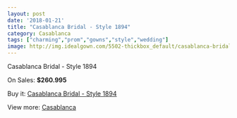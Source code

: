 ```yaml
---
layout: post
date: '2018-01-21'
title: "Casablanca Bridal - Style 1894"
category: Casablanca
tags: ["charming","prom","gowns","style","wedding"]
image: http://img.idealgown.com/5502-thickbox_default/casablanca-bridal-style-1894.jpg
---
```

Casablanca Bridal - Style 1894

On Sales: **$260.995**
<a href="https://www.idealgown.com/en/casablanca/2417-casablanca-bridal-style-1894.html"><amp-img layout="responsive" width="600" height="600" src="//img.idealgown.com/5502-thickbox_default/casablanca-bridal-style-1894.jpg" alt="Casablanca Bridal - Style 1894 0" /></a>
<a href="https://www.idealgown.com/en/casablanca/2417-casablanca-bridal-style-1894.html"><amp-img layout="responsive" width="600" height="600" src="//img.idealgown.com/5504-thickbox_default/casablanca-bridal-style-1894.jpg" alt="Casablanca Bridal - Style 1894 1" /></a>
<a href="https://www.idealgown.com/en/casablanca/2417-casablanca-bridal-style-1894.html"><amp-img layout="responsive" width="600" height="600" src="//img.idealgown.com/5503-thickbox_default/casablanca-bridal-style-1894.jpg" alt="Casablanca Bridal - Style 1894 2" /></a>

Buy it: [Casablanca Bridal - Style 1894](https://www.idealgown.com/en/casablanca/2417-casablanca-bridal-style-1894.html "Casablanca Bridal - Style 1894")

View more: [Casablanca](https://www.idealgown.com/en/31-casablanca "Casablanca")